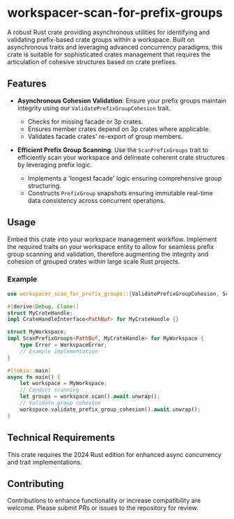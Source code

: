 # workspacer-scan-for-prefix-groups

A robust Rust crate providing asynchronous utilities for identifying and validating prefix-based crate groups within a workspace. Built on asynchronous traits and leveraging advanced concurrency paradigms, this crate is suitable for sophisticated crates management that requires the articulation of cohesive structures based on crate prefixes. 

## Features

- **Asynchronous Cohesion Validation**: Ensure your prefix groups maintain integrity using our `ValidatePrefixGroupCohesion` trait.
  - Checks for missing facade or 3p crates.
  - Ensures member crates depend on 3p crates where applicable.
  - Validates facade crates' re-export of group members.

- **Efficient Prefix Group Scanning**: Use the `ScanPrefixGroups` trait to efficiently scan your workspace and delineate coherent crate structures by leveraging prefix logic.
  - Implements a 'longest facade' logic ensuring comprehensive group structuring.
  - Constructs `PrefixGroup` snapshots ensuring immutable real-time data consistency across concurrent operations.

## Usage

Embed this crate into your workspace management workflow. Implement the required traits on your workspace entity to allow for seamless prefix group scanning and validation, therefore augmenting the integrity and cohesion of grouped crates within large scale Rust projects.

### Example

```rust
use workspacer_scan_for_prefix_groups::{ValidatePrefixGroupCohesion, ScanPrefixGroups};

#[derive(Debug, Clone)]
struct MyCrateHandle;
impl CrateHandleInterface<PathBuf> for MyCrateHandle {}

struct MyWorkspace;
impl ScanPrefixGroups<PathBuf, MyCrateHandle> for MyWorkspace {
    type Error = WorkspaceError; 
    // Example implementation
}

#[tokio::main]
async fn main() {
    let workspace = MyWorkspace;
    // Conduct scanning
    let groups = workspace.scan().await.unwrap();
    // Validate group cohesion
    workspace.validate_prefix_group_cohesion().await.unwrap();
}
```

## Technical Requirements

This crate requires the 2024 Rust edition for enhanced async concurrency and trait implementations. 

## Contributing

Contributions to enhance functionality or increase compatibility are welcome. Please submit PRs or issues to the repository for review.
